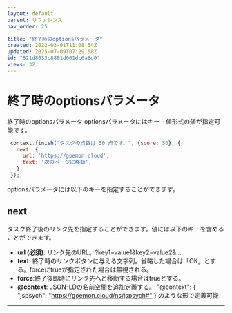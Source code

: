 ```yaml
---
layout: default
parent: リファレンス
nav_order: 25

title: "終了時のoptionsパラメータ"
created: 2022-03-01T11:08:54Z
updated: 2025-07-09T07:29:58Z
id: "621d8033c8881d001dc6a6d0"
views: 32
---
```


# 終了時のoptionsパラメータ

終了時のoptionsパラメータ
optionsパラメータにはキー - 値形式の値が指定可能です。

```JavaScript
 context.finish("タスクの点数は 50 点です。", {score: 50}, {
   next: {
     url: 'https://goemon.cloud',
     text: '次のページに移動',
   },
 });

```
optionsパラメータには以下のキーを指定することができます。

## next
タスク終了後のリンク先を指定することができます。値には以下のキーを含めることができます。
- **url (必須)**: リンク先のURL。?key1=value1&key2=value2&...
- **text**: 終了時のリンクボタンに与える文字列。省略した場合は「OK」とする。forceにtrueが指定された場合は無視される。
- **force**:終了後即時にリンク先へと移動する場合はtrueとする。
- **@context**: JSON-LDの名前空間を追加定義する。 "@context": { "jspsych": "<https://goemon.cloud/ns/jspsych#"> } のような形で定義可能


---
